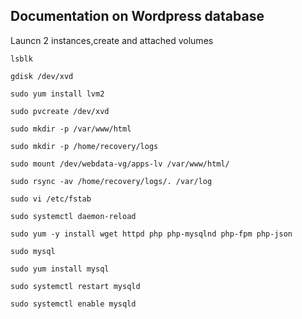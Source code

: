 ## Documentation on Wordpress database

Launcn 2 instances,create and attached volumes

`lsblk`

`gdisk /dev/xvd`

`sudo yum install lvm2`

`sudo pvcreate /dev/xvd`

`sudo mkdir -p /var/www/html`

`sudo mkdir -p /home/recovery/logs`

`sudo mount /dev/webdata-vg/apps-lv /var/www/html/`

`sudo rsync -av /home/recovery/logs/. /var/log`

`sudo vi /etc/fstab`

`sudo systemctl daemon-reload`

`sudo yum -y install wget httpd php php-mysqlnd php-fpm php-json`

`sudo mysql`

`sudo yum install mysql`

`sudo systemctl restart mysqld`

`sudo systemctl enable mysqld`
